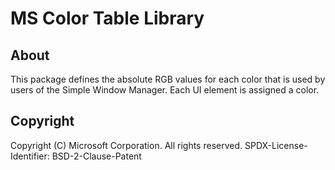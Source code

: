 # MS Color Table Library

## About

This package defines the absolute RGB values for each color that is used by users of the Simple
Window Manager.
Each UI element is assigned a color.

## Copyright

Copyright (C) Microsoft Corporation. All rights reserved.
SPDX-License-Identifier: BSD-2-Clause-Patent
